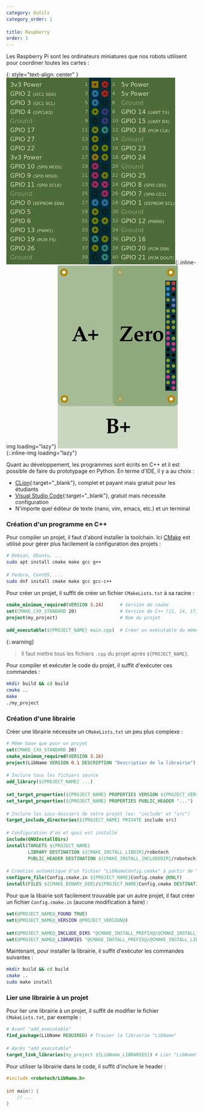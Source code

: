 ```yaml
---
category: Outils
category_order: 1

title: Raspberry
order: 1
---
```


Les Raspberry Pi sont les ordinateurs miniatures que nos robots utilisent pour coordiner toutes les cartes :

{: style="text-align: center" }
![Pins GPIO](/images/tools/GPIO.webp){:.inline-img loading="lazy"}
![Formats RPI](/images/tools/RPI.webp){:.inline-img loading="lazy"}

Quant au développement, les programmes sont écrits en C++ et il est possible de faire du prototypage en Python.
En terme d'IDE, il y a au choix :
- [CLion](https://www.jetbrains.com/clion/){:target="_blank"}, complet et  payant mais gratuit pour les étudiants
- [Visual Studio Code](https://code.visualstudio.com/){:target="_blank"}, gratuit mais nécessite configuration
- N'importe quel éditeur de texte (nano, vim, emacs, etc.) et un terminal

### Création d'un programme en C++

Pour compiler un projet, il faut d'abord installer la toolchain.
Ici [CMake](https://cmake.org/) est utilisé pour gérer plus facilement la configuration des projets :
```bash
# Debian, Ubuntu, ...
sudo apt install cmake make gcc g++

# Fedora, CentOS, ...
sudo dnf install cmake make gcc gcc-c++
```

Pour créer un projet, il suffit de créer un fichier `CMakeLists.txt` à sa racine :
```cmake
cmake_minimum_required(VERSION 3.24)      # Version de cmake
set(CMAKE_CXX_STANDARD 20)                # Version de C++ (11, 14, 17, 20, 23)
project(my_project)                       # Nom du projet

add_executable(${PROJECT_NAME} main.cpp)  # Créer un exécutable du même nom que le projet
```

{:.warning}
> Il faut mettre tous les fichiers `.cpp` du projet après `${PROJECT_NAME}`.

Pour compiler et exécuter le code du projet, il suffit d'exécuter ces commandes :
```bash
mkdir build && cd build
cmake ..
make
./my_project
```

### Création d'une librairie

Créer une librairie nécessite un `CMakeLists.txt` un peu plus complexe :
```cmake
# Même base que pour un projet
set(CMAKE_CXX_STANDARD 20)
cmake_minimum_required(VERSION 3.16)
project(LibName VERSION 0.1 DESCRIPTION "Description de la librairie") # Nom de la librairie (ici, "LibName")

# Inclure tous les fichiers source
add_library(${PROJECT_NAME} ...)

set_target_properties(${PROJECT_NAME} PROPERTIES VERSION ${PROJECT_VERSION}) # Version de la librairie
set_target_properties(${PROJECT_NAME} PROPERTIES PUBLIC_HEADER "...")        # Inclure tous les headers publics séparés par des ";"

# Inclure les sous-dossiers de votre projet (ex: "include" et "src")
target_include_directories(${PROJECT_NAME} PRIVATE include src)

# Configuration d'où et quoi est installé
include(GNUInstallDirs)
install(TARGETS ${PROJECT_NAME}
        LIBRARY DESTINATION ${CMAKE_INSTALL_LIBDIR}/robotech
        PUBLIC_HEADER DESTINATION ${CMAKE_INSTALL_INCLUDEDIR}/robotech)

# Création automatique d'un fichier "LibNameConfig.cmake" à partir de "Config.cmake.in"
configure_file(Config.cmake.in ${PROJECT_NAME}Config.cmake @ONLY)
install(FILES ${CMAKE_BINARY_DIR}/${PROJECT_NAME}Config.cmake DESTINATION ${CMAKE_INSTALL_DATAROOTDIR}/${PROJECT_NAME}/cmake)
```

Pour que la libairie soit facilement trouvable par un autre projet, il faut créer un fichier `Config.cmake.in` (aucune modification à faire) :
```cmake
set(@PROJECT_NAME@_FOUND TRUE)
set(@PROJECT_NAME@_VERSION @PROJECT_VERSION@)

set(@PROJECT_NAME@_INCLUDE_DIRS "@CMAKE_INSTALL_PREFIX@/@CMAKE_INSTALL_INCLUDEDIR@/robotech")
set(@PROJECT_NAME@_LIBRARIES "@CMAKE_INSTALL_PREFIX@/@CMAKE_INSTALL_LIBDIR@/lib@PROJECT_NAME@.a")
```

Maintenant, pour installer la librairie, il suffit d'exécuter les commandes suivantes :
```bash
mkdir build && cd build
cmake ..
sudo make install
```

### Lier une librairie à un projet

Pour lier une librairie à un projet, il suffit de modifier le fichier `CMakeLists.txt`, par exemple :
```cmake
# Avant "add_executable"
find_package(LibName REQUIRED) # Trouver la librairie "LibName"

# Après "add_executable"
target_link_libraries(my_project ${LibName_LIBRARIES}) # Lier "LibName" à l'exécutable
```

Pour utiliser la librairie dans le code, il suffit d'inclure le header :
```c
#include <robotech/LibName.h>

int main() {
    // ...
}
```
